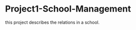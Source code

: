Project1-School-Management
==========================

this project describes the relations in a school.
